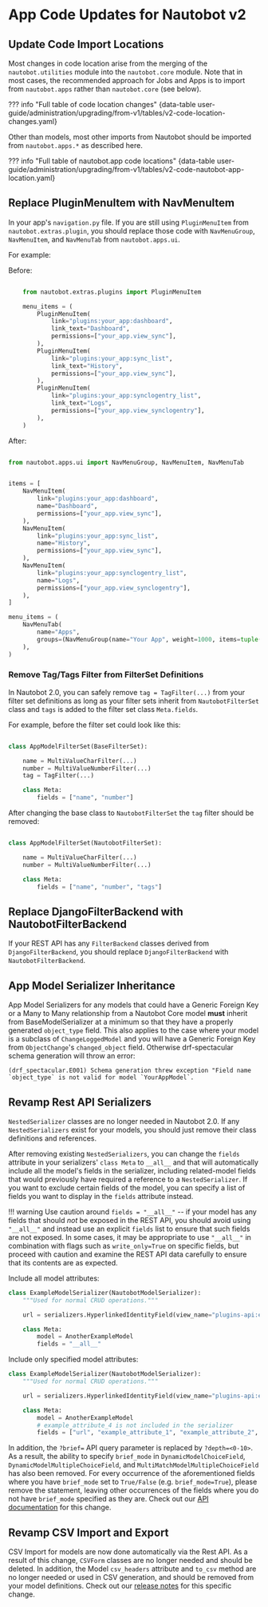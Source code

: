 # App Code Updates for Nautobot v2

## Update Code Import Locations

Most changes in code location arise from the merging of the `nautobot.utilities` module into the `nautobot.core` module. Note that in most cases, the recommended approach for Jobs and Apps is to import from `nautobot.apps` rather than `nautobot.core` (see below).

??? info "Full table of code location changes"
    {data-table user-guide/administration/upgrading/from-v1/tables/v2-code-location-changes.yaml}

Other than models, most other imports from Nautobot should be imported from `nautobot.apps.*` as described here.

??? info "Full table of nautobot.app code locations"
    {data-table user-guide/administration/upgrading/from-v1/tables/v2-code-nautobot-app-location.yaml}

## Replace PluginMenuItem with NavMenuItem

In your app's `navigation.py` file. If you are still using `PluginMenuItem` from `nautobot.extras.plugin`, you should replace those code with `NavMenuGroup`, `NavMenuItem`, and `NavMenuTab` from `nautobot.apps.ui`.

For example:

Before:

```python

    from nautobot.extras.plugins import PluginMenuItem

    menu_items = (
        PluginMenuItem(
            link="plugins:your_app:dashboard",
            link_text="Dashboard",
            permissions=["your_app.view_sync"],
        ),
        PluginMenuItem(
            link="plugins:your_app:sync_list",
            link_text="History",
            permissions=["your_app.view_sync"],
        ),
        PluginMenuItem(
            link="plugins:your_app:synclogentry_list",
            link_text="Logs",
            permissions=["your_app.view_synclogentry"],
        ),
    )

```

After:

```python

from nautobot.apps.ui import NavMenuGroup, NavMenuItem, NavMenuTab


items = [
    NavMenuItem(
        link="plugins:your_app:dashboard",
        name="Dashboard",
        permissions=["your_app.view_sync"],
    ),
    NavMenuItem(
        link="plugins:your_app:sync_list",
        name="History",
        permissions=["your_app.view_sync"],
    ),
    NavMenuItem(
        link="plugins:your_app:synclogentry_list",
        name="Logs",
        permissions=["your_app.view_synclogentry"],
    ),
]

menu_items = (
    NavMenuTab(
        name="Apps",
        groups=(NavMenuGroup(name="Your App", weight=1000, items=tuple(items)),),
    ),
)

```

### Remove Tag/Tags Filter from FilterSet Definitions

In Nautobot 2.0, you can safely remove `tag = TagFilter(...)` from your filter set definitions as long as your filter sets inherit from `NautobotFilterSet` class and `tags` is added to the filter set class `Meta.fields`.

For example, before the filter set could look like this:

```py

class AppModelFilterSet(BaseFilterSet):

    name = MultiValueCharFilter(...)
    number = MultiValueNumberFilter(...)
    tag = TagFilter(...)

    class Meta:
        fields = ["name", "number"]
```

After changing the base class to `NautobotFilterSet` the `tag` filter should be removed:

```py

class AppModelFilterSet(NautobotFilterSet):

    name = MultiValueCharFilter(...)
    number = MultiValueNumberFilter(...)

    class Meta:
        fields = ["name", "number", "tags"]

```

## Replace DjangoFilterBackend with NautobotFilterBackend

If your REST API has any `FilterBackend` classes derived from `DjangoFilterBackend`, you should replace `DjangoFilterBackend` with `NautobotFilterBackend`.

## App Model Serializer Inheritance

App Model Serializers for any models that could have a Generic Foreign Key or a Many to Many relationship from a Nautobot Core model **must** inherit from BaseModelSerializer at a minimum so that they have a properly generated `object_type` field. This also applies to the case where your model is a subclass of `ChangeLoggedModel` and you will have a Generic Foreign Key from `ObjectChange`'s `changed_object` field. Otherwise drf-spectacular schema generation will throw an error:

```no-highlight
(drf_spectacular.E001) Schema generation threw exception "Field name `object_type` is not valid for model `YourAppModel`.
```

## Revamp Rest API Serializers

`NestedSerializer` classes are no longer needed in Nautobot 2.0. If any `NestedSerializers` exist for your models, you should just remove their class definitions and references.

After removing existing `NestedSerializers`, you can change the `fields` attribute in your serializers' `class Meta` to `__all__` and that will automatically include all the model's fields in the serializer, including related-model fields that would previously have required a reference to a `NestedSerializer`. If you want to exclude certain fields of the model, you can specify a list of fields you want to display in the `fields` attribute instead.

!!! warning
    Use caution around `fields = "__all__"` -- if your model has any fields that should _not_ be exposed in the REST API, you should avoid using `"__all__"` and instead use an explicit `fields` list to ensure that such fields are not exposed. In some cases, it may be appropriate to use `"__all__"` in combination with flags such as `write_only=True` on specific fields, but proceed with caution and examine the REST API data carefully to ensure that its contents are as expected.

Include all model attributes:

```python
class ExampleModelSerializer(NautobotModelSerializer):
    """Used for normal CRUD operations."""

    url = serializers.HyperlinkedIdentityField(view_name="plugins-api:example_app-api:anotherexamplemodel-detail")

    class Meta:
        model = AnotherExampleModel
        fields = "__all__"
```

Include only specified model attributes:

```python
class ExampleModelSerializer(NautobotModelSerializer):
    """Used for normal CRUD operations."""

    url = serializers.HyperlinkedIdentityField(view_name="plugins-api:example_app-api:anotherexamplemodel-detail")

    class Meta:
        model = AnotherExampleModel
        # example_attribute_4 is not included in the serializer
        fields = ["url", "example_attribute_1", "example_attribute_2", "example_attribute_3"]
```

In addition, the `?brief=` API query parameter is replaced by `?depth=<0-10>`. As a result, the ability to specify `brief_mode` in `DynamicModelChoiceField`, `DynamicModelMultipleChoiceField`, and `MultiMatchModelMultipleChoiceField` has also been removed. For every occurrence of the aforementioned fields where you have `brief_mode` set to `True/False` (e.g. `brief_mode=True`), please remove the statement, leaving other occurrences of the fields where you do not have `brief_mode` specified as they are. Check out our [API documentation](../../../user-guide/platform-functionality/rest-api/overview.md#depth-query-parameter) for this change.

## Revamp CSV Import and Export

CSV Import for models are now done automatically via the Rest API. As a result of this change, `CSVForm` classes are no longer needed and should be deleted. In addition, the Model `csv_headers` attribute and `to_csv` method are no longer needed or used in CSV generation, and should be removed from your model definitions. Check out our [release notes](../../../release-notes/version-2.0.md#revamped-csv-import-and-export-254) for this specific change.
